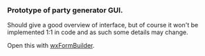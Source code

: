 ### Prototype of party generator GUI.

Should give a good overview of interface, but of course it won't be implemented 1:1 in code and as such some details may change.

Open this with [wxFormBuilder](https://github.com/wxFormBuilder/wxFormBuilder).